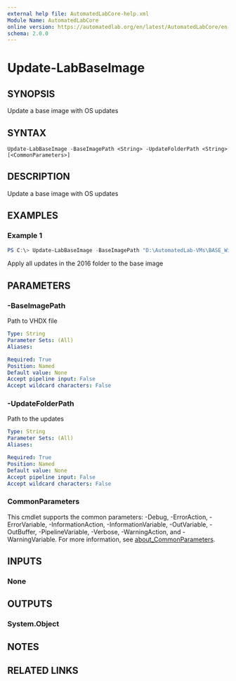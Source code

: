 ```yaml
---
external help file: AutomatedLabCore-help.xml
Module Name: AutomatedLabCore
online version: https://automatedlab.org/en/latest/AutomatedLabCore/en-us/Update-LabBaseImage
schema: 2.0.0
---
```


# Update-LabBaseImage

## SYNOPSIS
Update a base image with OS updates

## SYNTAX

```
Update-LabBaseImage -BaseImagePath <String> -UpdateFolderPath <String> [<CommonParameters>]
```

## DESCRIPTION
Update a base image with OS updates

## EXAMPLES

### Example 1
```powershell
PS C:\> Update-LabBaseImage -BaseImagePath "D:\AutomatedLab-VMs\BASE_WindowsServer2016Datacenter(DesktopExperience)_10.0.14393.0.vhdx" -UpdateFolderPath $LabSources/OSUpdates/2016
```

Apply all updates in the 2016 folder to the base image

## PARAMETERS

### -BaseImagePath
Path to VHDX file

```yaml
Type: String
Parameter Sets: (All)
Aliases:

Required: True
Position: Named
Default value: None
Accept pipeline input: False
Accept wildcard characters: False
```

### -UpdateFolderPath
Path to the updates

```yaml
Type: String
Parameter Sets: (All)
Aliases:

Required: True
Position: Named
Default value: None
Accept pipeline input: False
Accept wildcard characters: False
```

### CommonParameters
This cmdlet supports the common parameters: -Debug, -ErrorAction, -ErrorVariable, -InformationAction, -InformationVariable, -OutVariable, -OutBuffer, -PipelineVariable, -Verbose, -WarningAction, and -WarningVariable. For more information, see [about_CommonParameters](http://go.microsoft.com/fwlink/?LinkID=113216).

## INPUTS

### None
## OUTPUTS

### System.Object
## NOTES

## RELATED LINKS

